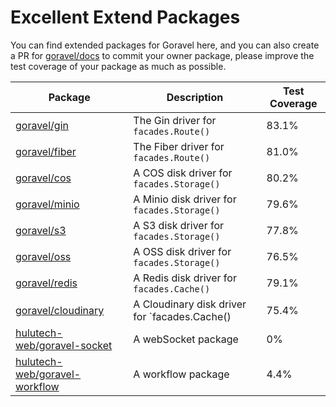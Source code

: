 # Excellent Extend Packages

You can find extended packages for Goravel here, and you can also create a PR for [goravel/docs](https://github.com/goravel/docs) to commit your owner package, please improve the test coverage of your package as much as possible.

| Package                                                                           | Description                                   | Test Coverage |
| --------------------------------------------------------------------------------- | --------------------------------------------- | ------------- |
| [goravel/gin](https://github.com/goravel/gin)                                     | The Gin driver for `facades.Route()`          | 83.1%         |
| [goravel/fiber](https://github.com/goravel/fiber)                                 | The Fiber driver for `facades.Route()`        | 81.0%         |
| [goravel/cos](https://github.com/goravel/cos)                                     | A COS disk driver for `facades.Storage()`     | 80.2%         |
| [goravel/minio](https://github.com/goravel/minio)                                 | A Minio disk driver for `facades.Storage()`   | 79.6%         |
| [goravel/s3](https://github.com/goravel/s3)                                       | A S3 disk driver for `facades.Storage()`      | 77.8%         |
| [goravel/oss](https://github.com/goravel/oss)                                     | A OSS disk driver for `facades.Storage()`     | 76.5%         |
| [goravel/redis](https://github.com/goravel/redis)                                 | A Redis disk driver for `facades.Cache()`     | 79.1%         |
| [goravel/cloudinary](https://github.com/goravel/cloudinary)                       | A Cloudinary disk driver for `facades.Cache() | 75.4%         |
| [hulutech-web/goravel-socket](https://github.com/hulutech-web/goravel-socket)     | A webSocket package                           | 0%            |
| [hulutech-web/goravel-workflow](https://github.com/hulutech-web/goravel-workflow) | A workflow package                            | 4.4%          |
